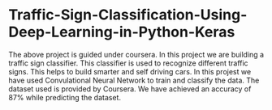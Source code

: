 # Traffic-Sign-Classification-Using-Deep-Learning-in-Python-Keras
The above project is guided under coursera.
In this project we are building a traffic sign classifier. This classifier is used to recognize different traffic signs. This helps to build smarter and self driving cars. 
In this projest we have used Convulational Neural Network to train and classify the data. The dataset used is provided by Coursera.
We have achieved an accuracy of 87% while predicting the dataset.
